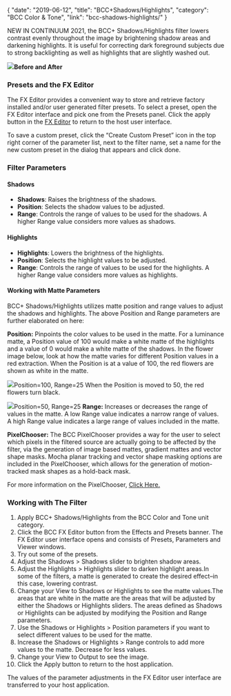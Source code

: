 {
"date": "2019-06-12",
"title": "BCC+Shadows/Highlights",
"category": "BCC Color & Tone",
"link": "bcc-shadows-highlights/"
}

 
NEW IN CONTINUUM 2021, the BCC+ Shadows/Highlights filter lowers contrast evenly throughout the image by brightening shadow areas and darkening highlights. It is useful for correcting dark foreground subjects due to strong backlighting as well as highlights that are slightly washed out. 


![](https://borisfx-com-res.cloudinary.com/image/upload//documentation/continuum/uploads/2020/10/Image_367.png)**Before and After**  

### Presets and the FX Editor


The FX Editor provides a convenient way to store and retrieve factory installed and/or user generated filter presets. To select a preset, open the FX Editor interface and pick one from the Presets panel. Click the apply button in the [FX Editor](/documentation/continuum/bcc-fx-editor) to return to the host user interface. 


To save a custom preset, click the “Create Custom Preset” icon in the top right corner of the parameter list, next to the filter name, set a name for the new custom preset in the dialog that appears and click done. 


### Filter Parameters


#### Shadows


* **Shadows**: Raises the brightness of the shadows.
* **Position**: Selects the shadow values to be adjusted.
* **Range**: Controls the range of values to be used for the shadows. A higher Range value considers more values as shadows.


#### Highlights


* **Highlights**: Lowers the brightness of the highlights.
* **Position**: Selects the highlight values to be adjusted.
* **Range**: Controls the range of values to be used for the highlights. A higher Range value considers more values as highlights.


#### Working with Matte Parameters


BCC+ Shadows/Highlights utilizes matte position and range values to adjust the shadows and highlights. The above Position and Range parameters are further elaborated on here:


**Position:** Pinpoints the color values to be used in the matte. For a luminance matte, a Position value of 100 would make a white matte of the highlights and a value of 0 would make a white matte of the shadows. In the flower image below, look at how the matte varies for different Position values in a red extraction. When the Position is at a value of 100, the red flowers are shown as white in the matte.


![](https://borisfx-com-res.cloudinary.com/image/upload//documentation/continuum/uploads/2020/10/Image_349.gif)Position=100, Range=25
When the Position is moved to 50, the red flowers turn black.


![](https://borisfx-com-res.cloudinary.com/image/upload//documentation/continuum/uploads/2020/10/Image_350.gif)Position=50, Range=25
**Range:** Increases or decreases the range of values in the matte. A low Range value indicates a narrow range of values. A high Range value indicates a large range of values included in the matte.


**PixelChooser:**  The BCC PixelChooser provides a way for the user to select which pixels in the filtered source are actually going to be affected by the filter, via the generation of image based mattes, gradient mattes and vector shape masks. Mocha planar tracking and vector shape masking options are included in the PixelChooser, which allows for the generation of motion-tracked mask shapes as a hold-back mask. 


For more information on the PixelChooser, [Click Here.﻿](/documentation/continuum/)


### Working with The Filter


1. Apply BCC+ Shadows/Highlights from the BCC Color and Tone unit category.
2. Click the BCC FX Editor button from the Effects and Presets banner. The FX Editor user interface opens and consists of Presets, Parameters and Viewer windows.
3. Try out some of the presets.
4. Adjust the Shadows > Shadows slider to brighten shadow areas.
5. Adjust the Highlights > Highlights slider to darken highlight areas.In some of the filters, a matte is generated to create the desired effect–in this case, lowering contrast.
6. Change your View to Shadows or Highlights to see the matte values.The areas that are white in the matte are the areas that will be adjusted by either the Shadows or Highlights sliders. The areas defined as Shadows or Highlights can be adjusted by modifying the Position and Range parameters.
7. Use the Shadows or Highlights > Position parameters if you want to select different values to be used for the matte.
8. Increase the Shadows or Highlights > Range controls to add more values to the matte. Decrease for less values.
9. Change your View to Output to see the image.
10. Click the Apply button to return to the host application.


The values of the parameter adjustments in the FX Editor user interface are transferred to your host application.


